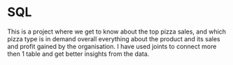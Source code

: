 # SQL
This is a project where we get to know about the top pizza sales, and which pizza type is in demand overall everything about the product and its sales and profit gained by the organisation.
I have used joints to connect more then 1 table and get better insights from the data.
